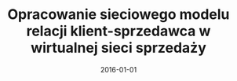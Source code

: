 ---
# Documentation: https://wowchemy.com/docs/managing-content/

title: Opracowanie sieciowego modelu relacji klient-sprzedawca w wirtualnej sieci
  sprzedaży
subtitle: ''
summary: ''
authors:
- brodka
tags: []
categories: []
date: '2016-01-01'
lastmod: 2022-10-07T05:04:22Z
featured: false
draft: false

# Featured image
# To use, add an image named `featured.jpg/png` to your page's folder.
# Focal points: Smart, Center, TopLeft, Top, TopRight, Left, Right, BottomLeft, Bottom, BottomRight.
image:
  caption: ''
  focal_point: ''
  preview_only: false

# Projects (optional).
#   Associate this post with one or more of your projects.
#   Simply enter your project's folder or file name without extension.
#   E.g. `projects = ["internal-project"]` references `content/project/deep-learning/index.md`.
#   Otherwise, set `projects = []`.
projects: []
publishDate: '2022-10-07T05:04:21.883589Z'
publication_types:
- '4'
abstract: ''
publication: ''
---